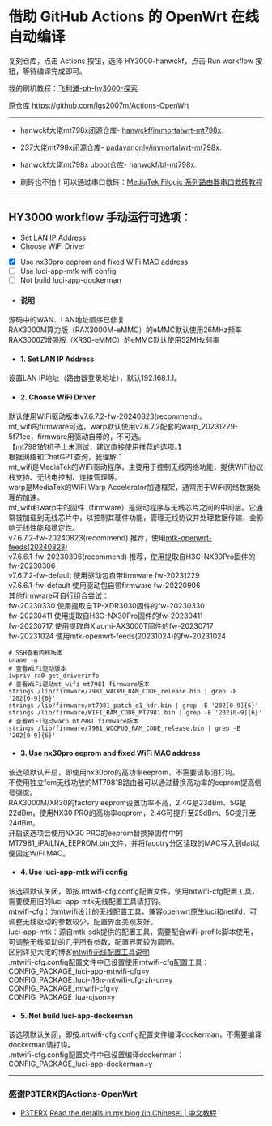 # 借助 GitHub Actions 的 OpenWrt 在线自动编译

复刻仓库，点击 Actions 按钮，选择 HY3000-hanwckf，点击 Run workflow 按钮，等待编译完成即可。

我的刷机教程：[飞利浦-ph-hy3000-探索](https://yuzhii0718.eu.org/2025/04/07/1/)

原仓库 https://github.com/lgs2007m/Actions-OpenWrt

---

- hanwckf大佬mt798x闭源仓库- [hanwckf/immortalwrt-mt798x](https://github.com/hanwckf/immortalwrt-mt798x).

- 237大佬mt798x闭源仓库- [padavanonly/immortalwrt-mt798x](https://github.com/padavanonly/immortalwrt-mt798x).

- hanwckf大佬mt798x uboot仓库- [hanwckf/bl-mt798x](https://github.com/hanwckf/bl-mt798x).

- 刷砖也不怕！可以通过串口救砖：[MediaTek Filogic 系列路由器串口救砖教程](https://www.cnblogs.com/p123/p/18046679)

---

## HY3000 workflow 手动运行可选项：
- Set LAN IP Address
- Choose WiFi Driver
- [x] Use nx30pro eeprom and fixed WiFi MAC address
- [ ] Use luci-app-mtk wifi config
- [ ] Not build luci-app-dockerman

- #### 说明
源码中的WAN、LAN地址顺序已修复  
RAX3000M算力版（RAX3000M-eMMC）的eMMC默认使用26MHz频率  
RAX3000Z增强版（XR30-eMMC）的eMMC默认使用52MHz频率  

- #### 1. Set LAN IP Address
设置LAN IP地址（路由器登录地址），默认192.168.1.1。  

- #### 2. Choose WiFi Driver
默认使用WiFi驱动版本v7.6.7.2-fw-20240823(recommend)。  
mt_wifi的firmware可选，warp默认使用v7.6.7.2配套的warp_20231229-5f71ec，firmware用驱动自带的，不可选。  
【mt7981的机子上未测试，建议直接使用推荐的选项。】  
根据网络和ChatGPT查询，我理解：  
mt_wifi是MediaTek的WiFi驱动程序，主要用于控制无线网络功能，提供WiFi协议栈支持、无线电控制、连接管理等。  
warp是MediaTek的WiFi Warp Accelerator加速框架，通常用于WiFi网络数据处理的加速。  
mt_wifi和warp中的固件（firmware）是驱动程序与无线芯片之间的中间层。它通常被加载到无线芯片中，以控制其硬件功能，管理无线协议并处理数据传输，会影响无线性能和稳定性。  
v7.6.7.2-fw-20240823(recommend) 推荐，使用[mtk-openwrt-feeds(20240823)](https://git01.mediatek.com/plugins/gitiles/openwrt/feeds/mtk-openwrt-feeds/+/0fdbc0e6d84bbc0216da2842a494bdf01f745c6c)  
v7.6.6.1-fw-20230306(recommend) 推荐，使用提取自H3C-NX30Pro固件的fw-20230306  
v7.6.7.2-fw-default 使用驱动包自带firmware fw-20231229  
v7.6.6.1-fw-default 使用驱动包自带firmware fw-20220906  
其他firmware可自行组合尝试：  
fw-20230330 使用提取自TP-XDR3030固件的fw-20230330  
fw-20230411 使用提取自H3C-NX30Pro固件的fw-20230411  
fw-20230717 使用提取自Xiaomi-AX3000T固件的fw-20230717  
fw-20231024 使用mtk-openwrt-feeds(20231024)的fw-20231024  
```
# SSH查看内核版本
uname -a
# 查看WiFi驱动版本
iwpriv ra0 get_driverinfo
# 查看WiFi驱动mt_wifi mt7981 firmware版本
strings /lib/firmware/7981_WACPU_RAM_CODE_release.bin | grep -E '202[0-9]{6}'
strings /lib/firmware/mt7981_patch_e1_hdr.bin | grep -E '202[0-9]{6}'
strings /lib/firmware/WIFI_RAM_CODE_MT7981.bin | grep -E '202[0-9]{6}'
# 查看WiFi驱动warp mt7981 firmware版本
strings /lib/firmware/7981_WOCPU0_RAM_CODE_release.bin | grep -E '202[0-9]{6}'
```

- #### 3. Use nx30pro eeprom and fixed WiFi MAC address
该选项默认开启，即使用nx30pro的高功率eeprom，不需要请取消打钩。  
不使用独立fem无线功放的MT7981B路由器可以通过替换高功率的eeprom提高信号强度。  
RAX3000M/XR30的factory eeprom设置功率不高，2.4G是23dBm、5G是22dBm，使用NX30 PRO的高功率eeprom，2.4G可提升至25dBm、5G提升至24dBm。  
开启该选项会使用NX30 PRO的eeprom替换掉固件中的MT7981_iPAiLNA_EEPROM.bin文件，并将facotry分区读取的MAC写入到dat以便固定WiFi MAC。  

- #### 4. Use luci-app-mtk wifi config
该选项默认关闭，即按.mtwifi-cfg.config配置文件，使用mtwifi-cfg配置工具，需要使用旧的luci-app-mtk无线配置工具请打钩。  
mtwifi-cfg：为mtwifi设计的无线配置工具，兼容openwrt原生luci和netifd，可调整无线驱动的参数较少，配置界面美观友好。  
luci-app-mtk：源自mtk-sdk提供的配置工具，需要配合wifi-profile脚本使用，可调整无线驱动的几乎所有参数，配置界面较为简陋。  
区别详见大佬的博客[mtwifi无线配置工具说明](https://cmi.hanwckf.top/p/immortalwrt-mt798x/#mtwifi%E6%97%A0%E7%BA%BF%E9%85%8D%E7%BD%AE%E5%B7%A5%E5%85%B7%E8%AF%B4%E6%98%8E)  
.mtwifi-cfg.config配置文件中已设置使用mtwifi-cfg配置工具：  
CONFIG_PACKAGE_luci-app-mtwifi-cfg=y  
CONFIG_PACKAGE_luci-i18n-mtwifi-cfg-zh-cn=y  
CONFIG_PACKAGE_mtwifi-cfg=y  
CONFIG_PACKAGE_lua-cjson=y  

- #### 5. Not build luci-app-dockerman
该选项默认关闭，即按.mtwifi-cfg.config配置文件编译dockerman，不需要编译dockerman请打钩。  
.mtwifi-cfg.config配置文件中已设置编译dockerman：  
CONFIG_PACKAGE_luci-app-dockerman=y  

---
### 感谢P3TERX的Actions-OpenWrt
- [P3TERX](https://github.com/P3TERX/Actions-OpenWrt)
[Read the details in my blog (in Chinese) | 中文教程](https://p3terx.com/archives/build-openwrt-with-github-actions.html)

